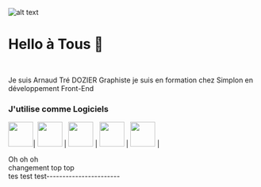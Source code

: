 ![alt text](main/Profil_Guit-01.png)
<br>
# Hello à Tous 👋

##
<br>Je suis Arnaud Tré DOZIER 
Graphiste je suis en formation chez Simplon en développement Front-End
### J'utilise comme Logiciels
<img src="https://upload.wikimedia.org/wikipedia/commons/thumb/f/fb/Adobe_Illustrator_CC_icon.svg/1200px-Adobe_Illustrator_CC_icon.svg.png" style="width:50px; float:left;"/> |
<img src="https://upload.wikimedia.org/wikipedia/commons/thumb/4/48/Adobe_InDesign_CC_icon.svg/1200px-Adobe_InDesign_CC_icon.svg.png" style="width:50px;"/> |
<img src="https://upload.wikimedia.org/wikipedia/commons/thumb/a/af/Adobe_Photoshop_CC_icon.svg/800px-Adobe_Photoshop_CC_icon.svg.png" style="width:50px;"/> |
<img src="https://upload.wikimedia.org/wikipedia/commons/thumb/4/40/Adobe_Premiere_Pro_CC_icon.svg/1200px-Adobe_Premiere_Pro_CC_icon.svg.png" style="width:50px;"/> |
<img src="https://upload.wikimedia.org/wikipedia/commons/thumb/c/cb/Adobe_After_Effects_CC_icon.svg/1200px-Adobe_After_Effects_CC_icon.svg.png" style="width:50px;"/> |



Oh oh oh<br>
 changement top top<br>
tes test test-----------------------


<!--
**TreDozier-hub/TreDozier-hub** is a ✨ _special_ ✨ repository because its `README.md` (this file) appears on your GitHub profile.

Here are some ideas to get you started:

- 🔭 I’m currently working on ...
- 🌱 I’m currently learning ...
- 👯 I’m looking to collaborate on ...
- 🤔 I’m looking for help with ...
- 💬 Ask me about ...
- 📫 How to reach me: ...
- 😄 Pronouns: ...
- ⚡ Fun fact: ...
-->


<!--

## Hi there 👋
**TreDozier-hub/TreDozier-hub** is a ✨ _special_ ✨ repository because its `README.md` (this file) appears on your GitHub profile.

Here are some ideas to get you started:

- 🔭 I’m currently working on ...
- 🌱 I’m currently learning ...
- 👯 I’m looking to collaborate on ...
- 🤔 I’m looking for help with ...
- 💬 Ask me about ...
- 📫 How to reach me: ...
- 😄 Pronouns: ...
- ⚡ Fun fact: ...
-->
